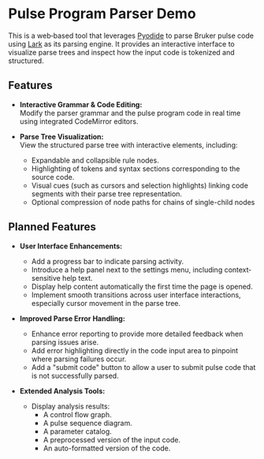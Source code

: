 # Pulse Program Parser Demo

This is a web‐based tool that leverages [Pyodide](https://pyodide.org/) to parse Bruker pulse code using [Lark](https://github.com/lark-parser/lark) as its parsing engine. It provides an interactive interface to visualize parse trees and inspect how the input code is tokenized and structured.

## Features

- **Interactive Grammar & Code Editing:**  
  Modify the parser grammar and the pulse program code in real time using integrated CodeMirror editors.

- **Parse Tree Visualization:**  
  View the structured parse tree with interactive elements, including:
  - Expandable and collapsible rule nodes.
  - Highlighting of tokens and syntax sections corresponding to the source code.
  - Visual cues (such as cursors and selection highlights) linking code segments with their parse tree representation.
  - Optional compression of node paths for chains of single-child nodes

## Planned Features

- **User Interface Enhancements:**

  - Add a progress bar to indicate parsing activity.
  - Introduce a help panel next to the settings menu, including context‐sensitive help text.
  - Display help content automatically the first time the page is opened.
  - Implement smooth transitions across user interface interactions, especially cursor movement in the parse tree.

- **Improved Parse Error Handling:**

  - Enhance error reporting to provide more detailed feedback when parsing issues arise.
  - Add error highlighting directly in the code input area to pinpoint where parsing failures occur.
  - Add a "submit code" button to allow a user to submit pulse code that is not successfully parsed.

- **Extended Analysis Tools:**
  - Display analysis results:
    - A control flow graph.
    - A pulse sequence diagram.
    - A parameter catalog.
    - A preprocessed version of the input code.
    - An auto-formatted version of the code.
